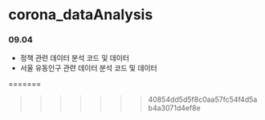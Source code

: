 # corona_dataAnalysis

### 09.04
* 정책 관련 데이터 분석 코드 및 데이터
* 서울 유동인구 관련 데이터 분석 코드 및 데이터
<!-- <<<<<<< HEAD
* policy/Policy.csv 수정 -->
=======
>>>>>>> 40854dd5d5f8c0aa57fc54f4d5ab4a3071d4ef8e
